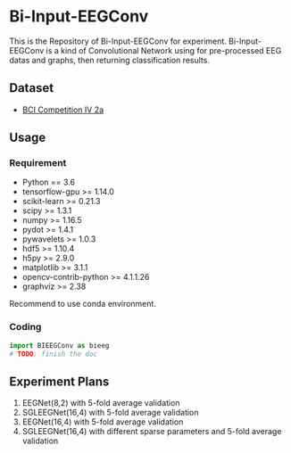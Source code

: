 # Bi-Input-EEGConv

This is the Repository of Bi-Input-EEGConv for experiment. Bi-Input-EEGConv is a kind of Convolutional Network using for pre-processed EEG datas and graphs, then returning classification results.

## Dataset

- [BCI Competition IV 2a](http://www.bbci.de/competition/iv/)

## Usage

### Requirement

- Python == 3.6
- tensorflow-gpu >= 1.14.0
- scikit-learn >= 0.21.3
- scipy >= 1.3.1
- numpy >= 1.16.5
- pydot >= 1.4.1
- pywavelets >= 1.0.3
- hdf5 >= 1.10.4
- h5py >= 2.9.0
- matplotlib >= 3.1.1
- opencv-contrib-python >= 4.1.1.26
- graphviz >= 2.38

Recommend to use conda environment.

### Coding

```python
import BIEEGConv as bieeg
# TODO: finish the doc
```

## Experiment Plans

1. EEGNet(8,2) with 5-fold average validation
2. SGLEEGNet(16,4) with 5-fold average validation
3. EEGNet(16,4) with 5-fold average validation
4. SGLEEGNet(16,4) with different sparse parameters and 5-fold average validation